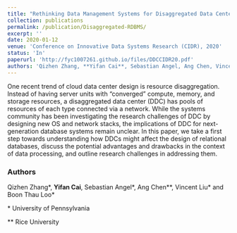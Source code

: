 ```yaml
---
title: "Rethinking Data Management Systems for Disaggregated Data Centers"
collection: publications
permalink: /publication/Disaggregated-RDBMS/
excerpt: ''
date: 2020-01-12
venue: 'Conference on Innovative Data Systems Research (CIDR), 2020'
status: 'In'
paperurl: 'http://fyc1007261.github.io/files/DDCCIDR20.pdf'
authors: 'Qizhen Zhang, **Yifan Cai**, Sebastian Angel, Ang Chen, Vincent Liu and Boon Thau Loo'
---
```


One recent trend of cloud data center design is resource disaggregation. Instead of having server units with “converged” compute, memory, and storage resources, a disaggregated data center (DDC) has pools of  resources of each type connected via a network. While the systems community has been investigating the research challenges of DDC by designing new OS and network stacks, the implications of DDC for next-generation database systems remain unclear. In this paper, we take a first step towards understanding how DDCs might affect the design of relational databases, discuss the potential advantages and drawbacks in the context of data processing, and outline research challenges in addressing them.



### Authors 

Qizhen Zhang\*, **Yifan Cai**, Sebastian Angel\*, Ang Chen\*\*, Vincent Liu\* and Boon Thau Loo\*

\* University of Pennsylvania

\** Rice University
